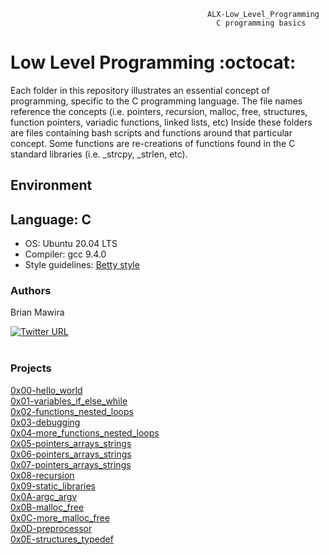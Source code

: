                                                 ALX-Low_Level_Programming
                                                  C programming basics
                                                  
# Low Level Programming :octocat: <br/>
Each folder in this repository illustrates an essential concept of programming, specific to the C programming language. The file names reference the concepts (i.e. pointers, recursion, malloc, free, structures, function pointers, variadic functions, linked lists, etc) Inside these folders are files containing bash scripts and functions around that particular concept. Some functions are re-creations of functions found in the C standard libraries (i.e. _strcpy, _strlen, etc).

## Environment<br>
## Language: C <br/>
- OS: Ubuntu 20.04 LTS<br>
- Compiler: gcc 9.4.0<br>
- Style guidelines: [Betty style](https://github.com/holbertonschool/Betty/wiki)<br>
### Authors
Brian Mawira

[![Twitter URL](https://img.shields.io/twitter/url/https/twitter.com/bukotsunikki.svg?style=social&label=Follow%20%40Mawira)](https://twitter.com/Brianmawira254)
<br></br>

### Projects
                                                  
[0x00-hello_world](https://github.com/brianblue05/alx-low_level_programming/tree/master/0x00-hello_world)<br/>
[0x01-variables_if_else_while](https://github.com/brianblue05/alx-low_level_programming/tree/master/0x01-variables_if_else_while)<br/>
[0x02-functions_nested_loops](https://github.com/brianblue05/alx-low_level_programming/tree/master/0x02-functions_nested_loops)<br/>
[0x03-debugging](https://github.com/brianblue05/alx-low_level_programming/tree/master/0x03-debugging)<br/>
[0x04-more_functions_nested_loops](https://github.com/brianblue05/alx-low_level_programming/tree/master/0x04-more_functions_nested_loops)<br/>
[0x05-pointers_arrays_strings](https://github.com/brianblue05/alx-low_level_programming/tree/master/0x05-pointers_arrays_strings)<br/>
[0x06-pointers_arrays_strings](https://github.com/brianblue05/alx-low_level_programming/tree/master/0x06-pointers_arrays_strings)<br/>
[0x07-pointers_arrays_strings](https://github.com/brianblue05/alx-low_level_programming/tree/master/0x07-pointers_arrays_strings)<br/>
[0x08-recursion](https://github.com/brianblue05/alx-low_level_programming/tree/master/0x08-recursion)<br/>
[0x09-static_libraries](https://github.com/brianblue05/alx-low_level_programming/tree/master/0x09-static_libraries)<br/>
[0x0A-argc_argv](https://github.com/brianblue05/alx-low_level_programming/tree/master/0x0A-argc_argv)<br/>
[0x0B-malloc_free](https://github.com/brianblue05/alx-low_level_programming/tree/master/0x0B-malloc_free)<br/>
[0x0C-more_malloc_free](https://github.com/brianblue05/alx-low_level_programming/tree/master/0x0C-more_malloc_free)<br/>
[0x0D-preprocessor](https://github.com/brianblue05/alx-low_level_programming/tree/master/0x0D-preprocessor)<br/>
[0x0E-structures_typedef](https://github.com/brianblue05/alx-low_level_programming/tree/master/0x0E-structures_typedef)<br/>
